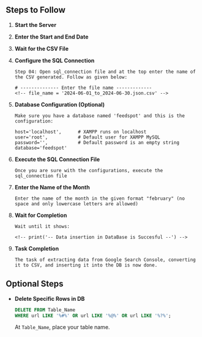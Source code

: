 ## Steps to Follow

1. **Start the Server**

2. **Enter the Start and End Date**

3. **Wait for the CSV File**

4. **Configure the SQL Connection**
   ```plaintext
   Step 04: Open sql_connection file and at the top enter the name of the CSV generated. Follow as given below:
   
   # -------------- Enter the file name -------------
   <!-- file_name = '2024-06-01_to_2024-06-30.json.csv' -->
   ```

5. **Database Configuration (Optional)**
   ```plaintext
   Make sure you have a database named 'feedspot' and this is the configuration:
   
   host='localhost',      # XAMPP runs on localhost
   user='root',           # Default user for XAMPP MySQL
   password='',           # Default password is an empty string
   database='feedspot'
   ```

6. **Execute the SQL Connection File**
   ```plaintext
   Once you are sure with the configurations, execute the sql_connection file
   ```

7. **Enter the Name of the Month**
   ```plaintext
   Enter the name of the month in the given format "february" (no space and only lowercase letters are allowed)
   ```

8. **Wait for Completion**
   ```plaintext
   Wait until it shows:

   <!-- print('-- Data insertion in DataBase is Succesful --') -->
   ```

9. **Task Completion**
   ```plaintext
   The task of extracting data from Google Search Console, converting it to CSV, and inserting it into the DB is now done.
   ```

## Optional Steps

- **Delete Specific Rows in DB**
  ```sql
  DELETE FROM Table_Name
  WHERE url LIKE '%#%' OR url LIKE '%@%' OR url LIKE '%?%';
  ```

  At `Table_Name`, place your table name.


